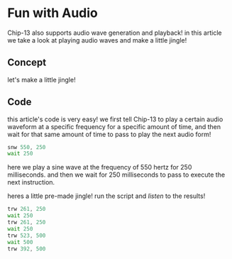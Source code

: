 ﻿# Fun with Audio

Chip-13 also supports audio wave generation and playback! in this article we
take a look at playing audio waves and make a little jingle!

## Concept
let's make a little jingle!

## Code
this article's code is very easy! we first tell Chip-13 to play a certain audio 
waveform at a specific frequency for a specific amount of time, and then wait for
that same amount of time to pass to play the next audio form!

```asm
snw 550, 250
wait 250
```

here we play a sine wave at the frequency of 550 hertz for 250 milliseconds. and then
we wait for 250 milliseconds to pass to execute the next instruction. 

heres a little pre-made jingle! run the script and _listen_ to the results!

```asm
trw 261, 250
wait 250
trw 261, 250
wait 250
trw 523, 500
wait 500
trw 392, 500
```